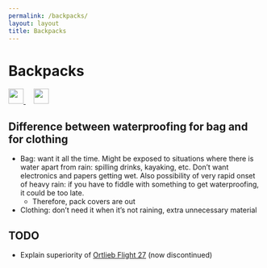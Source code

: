 ```yaml
---
permalink: /backpacks/
layout: layout
title: Backpacks
---
```


<div class="center">

   <h1>Backpacks</h1>
   
   <a href="https://github.com/StevenTammen/steventammen.github.io/edit/master/pages/backpacks.md" target="_blank">
     <img src="https://steventammen.github.io/assets/images/GitHub.png" height="30" width="30">
   </a> &nbsp; &nbsp;
   
   <a href="http://prose.io/#StevenTammen/steventammen.github.io/edit/master/pages/backpacks.md" target="_blank">
     <img src="https://steventammen.github.io/assets/images/Prose.png" height="30" width="30">
   </a>
   
</div>

## Difference between waterproofing for bag and for clothing

- Bag: want it all the time. Might be exposed to situations where there is water apart from rain: spilling drinks, kayaking, etc. Don’t want electronics and papers getting wet. Also possibility of very rapid onset of heavy rain: if you have to fiddle with something to get waterproofing, it could be too late.
  - Therefore, pack covers are out
- Clothing: don’t need it when it’s not raining, extra unnecessary material

## TODO

- Explain superiority of [Ortlieb Flight 27](http://www.bikeforums.net/singlespeed-fixed-gear/299121-ortlieb-flight-27-backpack-review.html) (now discontinued)
